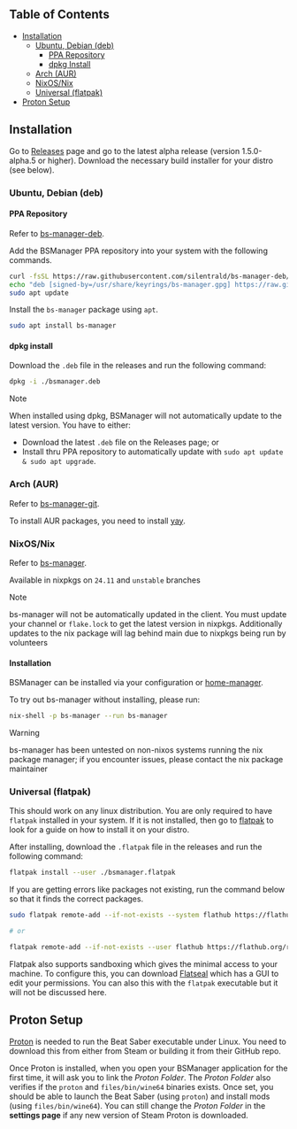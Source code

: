 ## Table of Contents

- [Installation](#installation)
    - [Ubuntu, Debian (deb)](#ubuntu-debian-deb)
        - [PPA Repository](#ppa-repository)
        - [dpkg Install](#dpkg-install)
    - [Arch (AUR)](#arch-aur)
    - [NixOS/Nix](#nixosnix)
    - [Universal (flatpak)](#universal-flatpak)
- [Proton Setup](#proton-setup)

## Installation

Go to [Releases](https://github.com/Zagrios/bs-manager/releases) page and go to the latest alpha release (version 1.5.0-alpha.5 or higher). Download the necessary build installer for your distro (see below).

### Ubuntu, Debian (deb)

#### PPA Repository

Refer to [bs-manager-deb](https://github.com/silentrald/bs-manager-deb).

Add the BSManager PPA repository into your system with the following commands.

```bash
curl -fsSL https://raw.githubusercontent.com/silentrald/bs-manager-deb/refs/heads/main/KEY.gpg | sudo gpg --dearmor -o /usr/share/keyrings/bs-manager.gpg
echo "deb [signed-by=/usr/share/keyrings/bs-manager.gpg] https://raw.githubusercontent.com/silentrald/bs-manager-deb/refs/heads/main ./" | sudo tee /etc/apt/sources.list.d/bs-manager.list
sudo apt update
```

Install the `bs-manager` package using `apt`.

```bash
sudo apt install bs-manager
```

#### dpkg install

Download the `.deb` file in the releases and run the following command:

```bash
dpkg -i ./bsmanager.deb
```

> [!NOTE]
> When installed using dpkg, BSManager will not automatically update to the latest version. You have to either:
> - Download the latest `.deb` file on the Releases page; or
> - Install thru PPA repository to automatically update with `sudo apt update & sudo apt upgrade`.

### Arch (AUR)

Refer to [bs-manager-git](https://aur.archlinux.org/packages/bs-manager-git).

To install AUR packages, you need to install [yay](https://github.com/Jguer/yay).

### NixOS/Nix

Refer to [bs-manager](https://github.com/NixOS/nixpkgs/blob/master/pkgs/by-name/bs/bs-manager/package.nix).

Available in nixpkgs on `24.11` and `unstable` branches

> [!NOTE]
> bs-manager will not be automatically updated in the client. You must update your channel or `flake.lock` to get the latest version in nixpkgs.
> Additionally updates to the nix package will lag behind main due to nixpkgs being run by volunteers

#### Installation

BSManager can be installed via your configuration or [home-manager](https://github.com/nix-community/home-manager).

To try out bs-manager without installing, please run:
```bash
nix-shell -p bs-manager --run bs-manager
```

> [!WARNING]
> bs-manager has been untested on non-nixos systems running the nix package manager; if you encounter issues, please contact the nix package maintainer

### Universal (flatpak)

This should work on any linux distribution. You are only required to have `flatpak` installed in your system. If it is not installed, then go to [flatpak](https://flatpak.org/setup/) to look for a guide on how to install it on your distro.

After installing, download the `.flatpak` file in the releases and run the following command:

```bash
flatpak install --user ./bsmanager.flatpak
```

If you are getting errors like packages not existing, run the command below so that it finds the correct packages.

```bash
sudo flatpak remote-add --if-not-exists --system flathub https://flathub.org/repo/flathub.flatpakrepo

# or

flatpak remote-add --if-not-exists --user flathub https://flathub.org/repo/flathub.flatpakrepo
```

Flatpak also supports sandboxing which gives the minimal access to your machine. To configure this, you can download [Flatseal](https://flathub.org/apps/com.github.tchx84.Flatseal) which has a GUI to edit your permissions. You can also this with the `flatpak` executable but it will not be discussed here.

## Proton Setup

[Proton](https://github.com/ValveSoftware/Proton) is needed to run the Beat Saber executable under Linux. You need to download this from either from Steam or building it from their GitHub repo.

Once Proton is installed, when you open your BSManager application for the first time, it will ask you to link the _Proton Folder_. The _Proton Folder_ also verifies if the `proton` and `files/bin/wine64` binaries exists. Once set, you should be able to launch the Beat Saber (using `proton`) and install mods (using `files/bin/wine64`). You can still change the _Proton Folder_ in the **settings page** if any new version of Steam Proton is downloaded.

